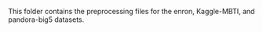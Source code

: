 This folder contains the preprocessing files for the enron, Kaggle-MBTI, and pandora-big5 datasets.
